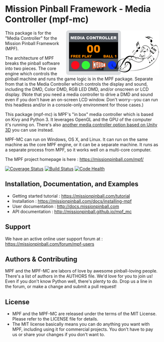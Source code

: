Mission Pinball Framework - Media Controller (mpf-mc)
=====================================================

<img align="right" height="146" src="mpfmc/icons/mpfmc-logo.png"/>

This package is for the "Media Controller" for the Mission Pinball Framework (MPF).

The architecture of MPF breaks the pinball software into two pieces. The core engine which controls the pinball machine
and runs the game logic is in the MPF package. Separate from that is the Media Controller which controls the display and
sound, including the DMD, Color DMD, RGB LED DMD, and/or onscreen or LCD display. (Note that you need a media controller
to drive a DMD and sound even if you don't have an on-screen LCD window. Don't worry--you can run this headless and/or
in a console-only environment for those cases.)

This package (mpf-mc) is MPF's "in box" media controller which is based on Kivy and Python 3. It leverages OpenGL and the
GPU of the computer it's running on. There's also [another media controller option based on Unity 3D](https://github.com/missionpinball/unity-bcp-server) you can use instead.

MPF-MC can run on Windows, OS X, and Linux. It can run on the same machine as the core MPF engine, or it can be a
separate machine. It runs as a separate process from MPF, so it works well on a multi-core computer.

The MPF project homepage is here : https://missionpinball.com/mpf/

[![Coverage Status](https://coveralls.io/repos/missionpinball/mpf-mc/badge.svg?branch=master&service=github)](https://coveralls.io/github/missionpinball/mpf-mc?branch=master)
[![Build Status](https://travis-ci.org/missionpinball/mpf-mc.svg?branch=master)](https://travis-ci.org/missionpinball/mpf-mc)
[![Code Health](https://landscape.io/github/missionpinball/mpf-mc/master/landscape.svg?style=flat)](https://landscape.io/github/missionpinball/mpf-mc/master)

Installation, Documentation, and Examples
-----------------------------------------
* Getting started tutorial : https://missionpinball.com/tutorial
* Installation : https://missionpinball.com/docs/installing-mpf
* User documentation : http://docs.missionpinball.com
* API documentation : http://missionpinball.github.io/mpf_mc

Support
-------
We have an active online user support forum at : https://missionpinball.com/forum/mpf-users

Authors & Contributing
----------------------
MPF and the MPF-MC are labors of love by awesome pinball-loving people. There's a list of authors in the AUTHORS file.
We'd love for you to join us! Even if you don't know Python well, there's plenty to do. Drop us a line in the forum, or
make a change and submit a pull request!

License
-------
* MPF and the MPF-MC are released under the terms of the MIT License. Please refer to the LICENSE file for details.
* The MIT license basically means you can do anything you want with MPF, including using it for commercial projects.
  You don't have to pay us or share your changes if you don't want to.
